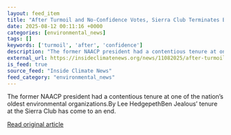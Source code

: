 ```yaml
---
layout: feed_item
title: "After Turmoil and No-Confidence Votes, Sierra Club Terminates Ben Jealous"
date: 2025-08-12 00:11:16 +0000
categories: [environmental_news]
tags: []
keywords: ['turmoil', 'after', 'confidence']
description: "The former NAACP president had a contentious tenure at one of the nation’s oldest environmental organizations"
external_url: https://insideclimatenews.org/news/11082025/after-turmoil-and-no-confidence-votes-sierra-club-terminates-ben-jealous/
is_feed: true
source_feed: "Inside Climate News"
feed_category: "environmental_news"
---
```


The former NAACP president had a contentious tenure at one of the nation’s oldest environmental organizations.By Lee HedgepethBen Jealous’ tenure at the Sierra Club has come to an end.&nbsp;

[Read original article](https://insideclimatenews.org/news/11082025/after-turmoil-and-no-confidence-votes-sierra-club-terminates-ben-jealous/)
